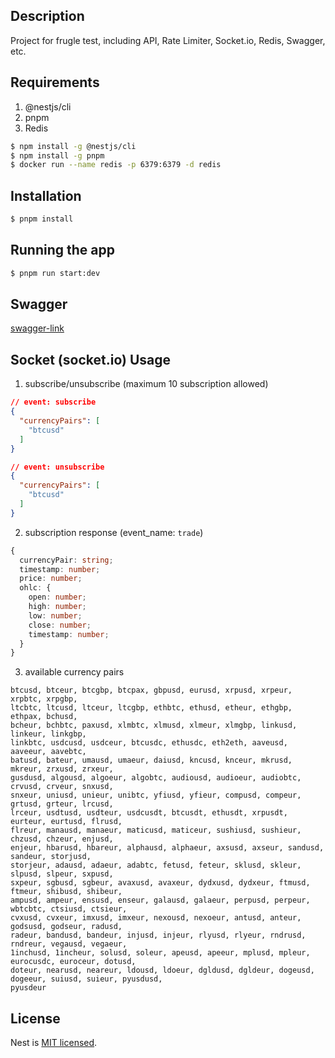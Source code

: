 ## Description

Project for frugle test, including API, Rate Limiter, Socket.io, Redis, Swagger, etc.

## Requirements
1. @nestjs/cli
2. pnpm
3. Redis

```bash
$ npm install -g @nestjs/cli
$ npm install -g pnpm
$ docker run --name redis -p 6379:6379 -d redis
```
## Installation

```bash
$ pnpm install
```

## Running the app

```bash
$ pnpm run start:dev
```

## Swagger 
[swagger-link](http://localhost:3000/api)

## Socket (socket.io) Usage
1. subscribe/unsubscribe (maximum 10 subscription allowed)
```json
// event: subscribe
{
  "currencyPairs": [
    "btcusd"
  ]
}
```
```json
// event: unsubscribe
{
  "currencyPairs": [
    "btcusd"
  ]
} 
```

2. subscription response (event_name: `trade`)

```ts
{
  currencyPair: string;
  timestamp: number;
  price: number;
  ohlc: {
    open: number;
    high: number;
    low: number;
    close: number;
    timestamp: number;
  }
}
```

3. available currency pairs
```
btcusd, btceur, btcgbp, btcpax, gbpusd, eurusd, xrpusd, xrpeur, xrpbtc, xrpgbp, 
ltcbtc, ltcusd, ltceur, ltcgbp, ethbtc, ethusd, etheur, ethgbp, ethpax, bchusd, 
bcheur, bchbtc, paxusd, xlmbtc, xlmusd, xlmeur, xlmgbp, linkusd, linkeur, linkgbp, 
linkbtc, usdcusd, usdceur, btcusdc, ethusdc, eth2eth, aaveusd, aaveeur, aavebtc, 
batusd, bateur, umausd, umaeur, daiusd, kncusd, knceur, mkrusd, mkreur, zrxusd, zrxeur, 
gusdusd, algousd, algoeur, algobtc, audiousd, audioeur, audiobtc, crvusd, crveur, snxusd, 
snxeur, uniusd, unieur, unibtc, yfiusd, yfieur, compusd, compeur, grtusd, grteur, lrcusd, 
lrceur, usdtusd, usdteur, usdcusdt, btcusdt, ethusdt, xrpusdt, eurteur, eurtusd, flrusd, 
flreur, manausd, manaeur, maticusd, maticeur, sushiusd, sushieur, chzusd, chzeur, enjusd, 
enjeur, hbarusd, hbareur, alphausd, alphaeur, axsusd, axseur, sandusd, sandeur, storjusd, 
storjeur, adausd, adaeur, adabtc, fetusd, feteur, sklusd, skleur, slpusd, slpeur, sxpusd, 
sxpeur, sgbusd, sgbeur, avaxusd, avaxeur, dydxusd, dydxeur, ftmusd, ftmeur, shibusd, shibeur, 
ampusd, ampeur, ensusd, enseur, galausd, galaeur, perpusd, perpeur, wbtcbtc, ctsiusd, ctsieur, 
cvxusd, cvxeur, imxusd, imxeur, nexousd, nexoeur, antusd, anteur, godsusd, godseur, radusd, 
radeur, bandusd, bandeur, injusd, injeur, rlyusd, rlyeur, rndrusd, rndreur, vegausd, vegaeur, 
1inchusd, 1incheur, solusd, soleur, apeusd, apeeur, mplusd, mpleur, eurocusdc, euroceur, dotusd, 
doteur, nearusd, neareur, ldousd, ldoeur, dgldusd, dgldeur, dogeusd, dogeeur, suiusd, suieur, pyusdusd, 
pyusdeur
```

## License

Nest is [MIT licensed](LICENSE).
